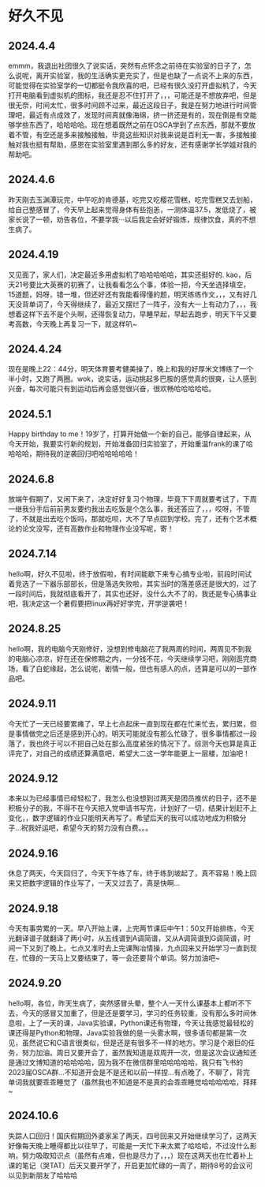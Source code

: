 # 好久不见

##  2024.4.4

emmm，我退出社团很久了说实话，突然有点怀念之前待在实验室的日子了，怎么说呢，离开实验室，我的生活确实更充实了，但是也缺了一点说不上来的东西，可能觉得在实验室学的一切都挺令我欣喜的吧，已经有很久没打开虚拟机了，今天打开电脑看到虚拟机的图标，我还是忍不住打开了，，，可能还是不想放弃吧，但是很无奈，时间太忙，很多时间顾不过来，最近这段日子，我是在努力地进行时间管理吧，最近有点成效了，发现时间真就像海绵，挤一挤还是有的，现在倒是有空能够学些东西了，哈哈哈哈。现在想着既然之前在OSCA学到了点东西，那就不要放着不管，有空还是多来接触接触，毕竟这些知识对我来说是百利无一害，多接触接触对我也挺有帮助，感恩在实验室里遇到那么多的好友，还有感谢学长学姐对我的帮助吧。

## 2024.4.6

昨天刚去玉渊潭玩完，中午吃的肯德基，吃完又吃樱花雪糕，吃完雪糕又去划船，给自己整感冒了，今天早上起来觉得身体有些抱恙，一测体温37.5，发低烧了，被家长说了一顿，劝告各位，不要学我···以后我定会好好锻炼，规律饮食，真的不想生病了。

## 2024.4.19

又见面了，家人们，决定最近多用虚拟机了哈哈哈哈哈，其实还挺好的. kao，后天21号要比大英赛的初赛了，让我看看怎么个事，体验一把，今天坐选择填空，15道题，妈呀，错一堆，但还好还有我能看得懂的题，明天练练作文，，，又有好几天没背单词了，今天得继续了，最近又摆烂了一阵子，没有大一上有动力了，，，我想着这样下去不是个头啊，还得恢复动力，早睡早起，早起去跑步，明天下午又要考高数，今天晚上再复习一下，就这样叭~

## 2024.4.24

现在是晚上22：44分，明天体育要考健美操了，晚上和我的好厚米文博练了一个半小时，又跑了两圈。wok，说实话，运动挑起多巴胺的感觉真的很爽，让人感到兴奋，每次可能只有到运动后再会感觉很兴奋，很欢畅哈哈哈哈哈。

## 2024.5.1

Happy birthday to me！19岁了，打算开始做一个新的自己，能够自律起来，从今天开始，我要实行新的规划，开始准备回归实验室了，开始重温frank的课了哈哈哈哈，期待我的逆袭回归吧哈哈哈哈哈！

## 2024.6.8

放端午假期了，又闲下来了，决定好好复习个物理，毕竟下下周就要考试了，下周一继我分手后前前男友要约我出去吃饭是个怎么事，我还答应了，，，哎呀，不管了，不就是出去吃个饭吗，那就吃呗，大不了早点回到学校。完了，还有个艺术概论的论文没写，还有高数作业和物理作业没写呢，寄！

## 2024.7.14

hello啊，好久不见啦，终于放假啦，有时间能歇下来专心搞专业啦，前段时间试着竞选了一下器乐部部长，但是落选失败啦，其实当时的落差感还是很大的，过了一段时间后，我就彻底看开了，其实也还好，没什么大不了的，我还是专心搞事业吧，我决定这一个暑假要把linux再好好学完，开学逆袭吧！

## 2024.8.25

hello啊，我的电脑今天刚修好，没想到修电脑花了我两周的时间，两周见不到我的电脑心凉凉，好在还在保修期之内，一分钱不花，今天继续学习吧，刚刚逛完商场，看了白蛇缘起，怎么说呢，剧情一般，但也有感人的点，还算是可以的一部作品吧。

## 2024.9.11

今天忙了一天已经要累瘫了，早上七点起床一直到现在都在忙来忙去，累归累，但是事情做完之后还是感到开心的。明天可能就没有那么忙碌了，很多事情都过一段落了，我也终于可以不把自己处在那么高度紧张的情况下了。综测今天也算是真正评完了，对自己的成绩还算满意吧，希望大二这一学年能更上一层楼，加油吧！

## 2024.9.12

本来以为已经事情已经轻松了，我怎么也没想到过两天是团员推优的日子，还不是积极分子的我，不得不在今天把入党申请书写完，计划好了一切，结果计划赶不上变化，，数字逻辑的作业只能明天再写了。希望后天的我可以成功地成为积极分子...祝我好运吧，希望今天的努力没有白费。。。

## 2024.9.16

休息了两天，今天回归了，今天下午练了车，终于练到坡起了，真不容易！晚上回来又把数字逻辑的作业写了，一天又过去了，真是快啊...

## 2024.9.18

今天有事劳累的一天。早八开始上课，上完两节课后中午1：50又开始排练，今天光翻译谱子就翻译了两小时，从五线谱到A调简谱，又从A调简谱到G调简谱，时间一下又到了晚上。七点又准时去上完课陶冶情操，九点回来又开始学习一直到现在，忙碌的一天马上又要结束了，等一会还要背个单词。努力加油吧~

## 2024.9.20

hello啊，各位，昨天生病了，突然感冒头晕，整个人一天什么课基本上都听不下去，今天的感冒又加重了，但是还是要学习，学习的任务较重，没有那么多时间休息啦，上了一天的课，Java实验课，Python课还有物理，今天让我感觉最轻松的课还得是Python和物理，Java实验我做的是一头雾水啊，很多语句都是第一次见，虽然说它和C语言很类似，但是还是有很多不一样的地方。学习是个艰巨的任务，努力加油。周日又要开会了，虽然我知道是双周开一次，但是这次会议通知还是通过文博知道的哈哈哈哈，因为我不在微信群里哈哈哈哈哈，我只有飞书的2023届OSCA群...不知道开会是不是还和以前一样捏...有点晚了，不聊了，背完单词我就要乖乖睡觉了（虽然我也不知道是不是真的会乖乖睡觉哈哈哈哈哈，拜拜~



## 2024.10.6

失踪人口回归！国庆假期回外婆家呆了两天，四号回来又开始继续学习了，这两天好像每天晚上睡得都比以往早了，可能是一天忙下来太累了哈哈哈，不过没什么影响，努力吸取知识点（虽然有点难，但也是尽力了，，，）现在这两天也在忙着补上课的笔记（哭TAT）后天又要开学了，开启更加忙碌的一周了，期待8号的会议可以见到新朋友了哈哈哈
